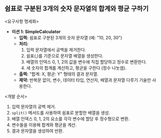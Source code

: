 ## 쉼표로 구분된 3개의 숫자 문자열의 합계와 평균 구하기


<요구사항 명세화>
- **미션 1: SimpleCalculator**
    - **입력:** 쉼표로 구분된 3개의 숫자 문자열 (예: "10, 20, 30")
    - **처리:**
        1. 입력 문자열에서 공백을 제거한다.
        2. 쉼표(,)를 기준으로 문자열 배열을 생성한다.
        3. 배열의 인덱스 0, 1, 2의 값을 변수에 직접 할당하고 정수로 변환한다.
        4. 세 숫자의 합계를 계산하고, 평균을 구한다 (정수 나눗셈).
    - **출력:** "합계: X, 평균: Y" 형태의 결과 문자열.
    - **제약:** 반복문 없이, 변수, 데이터 타입, 연산자, 배열과 문자열 다루기 기술만 사용한다.

<개발 순서>
1. 입력 문자열의 공백 제거.
2. `split()` 메서드를 사용하여 쉼표로 분할한 배열을 생성.
3. 배열 인덱스 0, 1, 2의 요소를 각각 변수에 할당 후 정수형으로 변환.
4. 변수들을 이용해 합계와 평균을 계산.
5. 결과 문자열을 생성하여 반환.